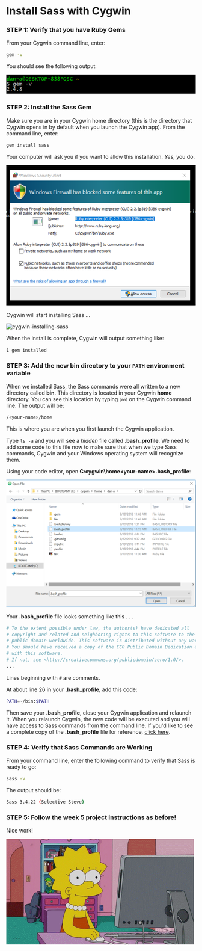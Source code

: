 # Install Sass with Cygwin

### STEP 1: Verify that you have Ruby Gems

From your Cygwin command line, enter:

```bash
gem -v
```

You should see the following output:

![verify-gem-install](img/cygwin-gem-verify-install.png)

### STEP 2: Install the Sass Gem

Make sure you are in your Cygwin home directory (this is the directory that Cygwin opens in by default when you launch the Cygwin app). From the command line, enter:

```bash
gem install sass
```
Your computer will ask you if you want to allow this installation. _Yes_, you do.

![Cygwin-allow-sass](img/cygwin-6-allow-sass.png)

Cygwin will start installing Sass ...

![cygwin-installing-sass](img/cygwin-6-gem-install-sass)

When the install is complete, Cygwin will output something like:

`1 gem installed`

### STEP 3: Add the new **bin** directory to your `PATH` environment variable

When we installed Sass, the Sass commands were all written to a new directory called **bin**. This directory is located in your Cygwin **home** directory. You can see this location by typing `pwd` on the Cygwin command line. The output will be:  

```bash
/<your-name>/home
```
 This is where you are when you first launch the Cygwin application.

 Type `ls -a` and you will see a _hidden_ file called **.bash_profile**. We need to add some code to this file now to make sure that when we type Sass commands, Cygwin and your Windows operating system will recognize them.

 Using your code editor, open **C:cygwin\home\<your-name>\.bash_profile**:

 ![cygwin-open-bashprofile](img/cygwin-open-bashprofile.png)

 Your **.bash_profile** file looks something like this . . .

 ```bash
 # To the extent possible under law, the author(s) have dedicated all
 # copyright and related and neighboring rights to this software to the
 # public domain worldwide. This software is distributed without any warranty.
 # You should have received a copy of the CC0 Public Domain Dedication along
 # with this software.
 # If not, see <http://creativecommons.org/publicdomain/zero/1.0/>.
 ...
 ```
Lines beginning with `#` are comments.

At about line 26 in your **.bash_profile**, add this code:

```bash
PATH=~/bin:$PATH
```

Then save your **.bash_profile**, close your Cygwin application and relaunch it. When you relaunch Cygwin, the new code will be executed and you will have access to Sass commands from the command line. If you'd like to see a complete copy of the **.bash_profile** file for reference, [click here](.bash_profile).

### STEP 4: Verify that Sass Commands are Working

From your command line, enter the following command to verify that Sass is ready to go:

```bash
sass -v
```
The output should be:

```bash
Sass 3.4.22 (Selective Steve)
```
### STEP 5: Follow the week 5 project instructions as before!

Nice work!

![lisa-at-computer](img/lisa.gif)
